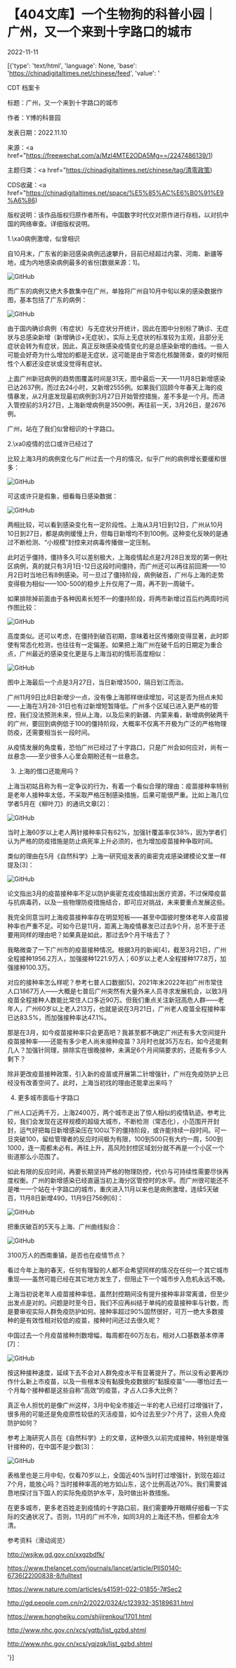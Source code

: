 # 【404文库】一个生物狗的科普小园｜广州，又一个来到十字路口的城市

2022-11-11

[{'type': 'text/html', 'language': None, 'base': 'https://chinadigitaltimes.net/chinese/feed', 'value': '

CDT 档案卡

标题：广州，又一个来到十字路口的城市

作者：Y博的科普园

发表日期：2022.11.10

来源：<a href="https://freewechat.com/a/MzI4MTE2ODA5Mg==/2247486139/1)

主题归类：<a href="https://chinadigitaltimes.net/chinese/tag/清零政策)

CDS收藏：<a href="https://chinadigitaltimes.net/space/%E5%85%AC%E6%B0%91%E9%A6%86)

版权说明：该作品版权归原作者所有。中国数字时代仅对原作进行存档，以对抗中国的网络审查。详细版权说明。





1.\xa0病例激增，似曾相识

自10月末，广东省的新冠感染病例迅速攀升，目前已经超过内蒙、河南、新疆等地，成为内地感染病例最多的省份[数据来源：1]。

![GitHub](https://mmbiz.qpic.cn/mmbiz_png/N3e0xVgfmrOWAicibExiacleCEZeL9uBw97kbLwHicjCZhHQCnHRo1V0nKgXLaXIJllaEibt7p69SJscAVibwMgiboRng/640)

而广东的病例又绝大多数集中在广州，单独将广州自10月中旬以来的感染数据作图，基本包括了广东的病例：

![GitHub](https://mmbiz.qpic.cn/mmbiz_png/N3e0xVgfmrOWAicibExiacleCEZeL9uBw97bJZu7wfn4Ly0dEBBomBnxcHbHDbEhULricoic22rj9UIBkqzMTnS9hFg/640)

由于国内确诊病例（有症状）与无症状分开统计，因此在图中分别标了确诊、无症状与总感染新增（新增确诊+无症状）。实际上无症状的标准较为主观，且部分无症状会转为有症状，因此，真正反映感染疫情变化的是总感染新增的曲线。一些人可能会好奇为什么增加的都是无症状，这可能是由于常态化核酸筛查，查的时候阳性个人都还没症状或没觉得有症状。

上面广州新冠病例的趋势图覆盖时间是31天，图中最后一天——11月8日新增感染已达2637例，而过去24小时，又新增2555例。如果我们回顾今年春天上海的疫情暴发，从2月底发现最初病例到3月27日开始管控措施，差不多是一个月。而进入管控前的3月27日，上海新增病例是3500例，再往前一天，3月26日，是2676例。

广州，站在了我们似曾相识的十字路口。

2.\xa0疫情的岔口或许已经过了

比较上海3月的病例变化与广州过去一个月的情况，似乎广州的病例增长要缓和很多：

![GitHub](https://mmbiz.qpic.cn/mmbiz_png/N3e0xVgfmrNCI3txbSkZ4dd07SgXfmicf1MQZlHPETtagywryb9UqWrfC0gZqEFK6RDbK0pc3zEuK709aVVqs1g/640)

可这或许只是假象，细看每日感染数据：

![GitHub](https://mmbiz.qpic.cn/mmbiz_png/N3e0xVgfmrNCI3txbSkZ4dd07SgXfmicf6Z4lkw961SBziagB6eoFy2tHnZqeT1jNicqaibgDqWe1rlgicr0nUg91GA/640)

两相比较，可以看到感染变化有一定阶段性。上海从3月1日到12日，广州从10月10日到27日，都是病例缓慢上升，但每日新增均不到100例。这种变化反映的是通过不断检测、“小规模”封控来对病毒传播做一定压制。

此时近乎僵持，僵持多久可以差别极大，上海疫情起点是2月28日发现的第一例社区病例，真的就只有3月1日-12日这段时间僵持，而广州还可以再往前回溯——10月2日时当地已有8例感染。可一旦过了僵持阶段，病例破百，广州与上海的走势变得极为相似——100-500的稳步上升仅用了一周，再不到一周破千。

如果排除掉前面由于各种因素长短不一的僵持阶段，将两市新增过百后约两周时间作图比较：

![GitHub](https://mmbiz.qpic.cn/mmbiz_png/N3e0xVgfmrNCI3txbSkZ4dd07SgXfmicfZbchmbDr2BKAiaRKum8uoDg2ZENf9nQWBbgCicGjJWFrMEMyAGUGBZPQ/640)

高度类似。还可以考虑，在僵持到破百初期，意味着社区传播刚变得显著，此时即使有常态化检测，也往往有一定偏差。如果把上海广州在破千后的日期定为重合点，广州最近的感染变化更是与上海当初的情形高度相似：

![GitHub](https://mmbiz.qpic.cn/mmbiz_png/N3e0xVgfmrNCI3txbSkZ4dd07SgXfmicfTqkBia4S0IjsIzOKxcAXXLoT2onuqarjNvk3frxnm4r2zVKFgkpdYWA/640)

图中上海最后一个点是3月27日，当日新增3500，隔日划江而治。

广州11月9日比8日新增少一点，没有像上海那样继续增加，可这是否为拐点未知——上海在3月28-31日也有过新增短暂降低。广州多个区域已进入更严格的管控，我们没法预测未来，但从上海，以及后来的新疆、内蒙来看，新增病例破两千的广州，要回到病例低于100的僵持阶段，大概率不仅离不开极为广泛的严格物理防疫，还需要相当长一段时间。

从疫情发展的角度看，恐怕广州已经过了十字路口，只是广州会如何应对，尚有一丝悬念——至少很多人心里会期盼还有一丝悬念。

3. 上海的借口还能用吗？

上海当初姑且称为有一定争议的行为，有着一个看似合理的理由：疫苗接种率特别是老年人接种率太低，不采取严格压制感染措施，后果可能很严重。比如上海几位学者5月在《柳叶刀》的通讯文章[2]：

![GitHub](https://mmbiz.qpic.cn/mmbiz_png/N3e0xVgfmrOWAicibExiacleCEZeL9uBw97mCLZqUnIGRye5kuIwjk0POaupkIiaUIlPbeXQIibaLfSjsICExMPzBnw/640)

当时上海60岁以上老人两针接种率只有62%，加强针覆盖率仅38%，因为学者们认为严格的防疫措施是防止病死率上升必须的，也为增加疫苗接种争取时间。

类似的理由在5月《自然科学》上海一研究组发表的奥密克戎感染建模论文里一样提及[3]：

![GitHub](https://mmbiz.qpic.cn/mmbiz_png/N3e0xVgfmrOWAicibExiacleCEZeL9uBw975JxeAxFpHGjtkl3UrwutKk6p0bDNM4wNo85vafGjBMZAH6b6B2UBXw/640)

论文指出3月的疫苗接种率不足以防护奥密克戎疫情超出医疗资源，不过保障疫苗与抗病毒药，以及一些物理防疫措施结合，即可应对挑战，未来要重点发展这些。

我完全同意当时上海疫苗接种率存在明显短板——甚至中国彼时整体老年人疫苗接种率也严重不足。可如今已是11月，距离上海疫情暴发已过去9个月，总不至于还要用同样的理由吧？如果真是如此，那过去9个月干啥去了？

我略微查了一下广州市的疫苗接种情况。根据3月的新闻[4]，截至3月21日，广州全程接种1956.2万人，加强接种1221.9万人；60岁以上老人全程接种177.8万，加强接种100.3万。

对应的接种率怎么样呢？参考七普人口数据[5]，2021年末2022年初广州市常住人口1867万人——大概是七普后广州突然有大量外来人员寻求发展机会，以致3月疫苗全程接种人数能比常住人口多近90万。但我们重点关注新冠高危人群——老年人，广州60岁以上老人213万，也就是说在3月21日，广州老人疫苗全程接种率已达83.5%，而加强接种率达47.1%。

那是在3月，如今疫苗接种率只会更高吧？我甚至都不确定广州还有多大空间提升疫苗接种率——还能有多少老人尚未接种疫苗？3月时也就35万左右，如今还能剩几人？加强针同理，排除实在很晚接种，未满足6个月间隔要求的，还能有多少人剩下？

除非更改疫苗接种政策，引入新的疫苗或开展第二针增强针，广州在免疫防护上已经没有改善空间了。此时，上海当初找的理由还能拿出来吗？

4. 更多城市面临十字路口

广州人口近两千万，上海2400万，两个城市走出了惊人相似的疫情轨迹。参考比较，我们会发现在这样规模的超级大城市，不断检测（常态化），小范围开开封封，运气好把每日新增感染压在100以下的僵持阶段，或许能持续一段时间。可一旦突破100，留给管理者的反应时间极为有限，100到500只有大约一周，500到1000，连一周都未必有。再往上升，高风险封控区域划分就不再是一个小区一个街道那么小范围了。

如此有限的反应时间，再要长期坚持严格的物理防控，代价与可持续性需要尽快再度权衡。广州的新增感染已经直逼当初上海分区管控时的水平。而广州很可能还不是唯一一个站在十字路口的城市，重庆进入11月以来也是病例激增，连续5天破百，11月8日新增490，11月9日756例[6]：

![GitHub](https://mmbiz.qpic.cn/mmbiz_png/N3e0xVgfmrNCI3txbSkZ4dd07SgXfmicfRian0jjxvf2nYqFvtUzAWKqW47R4K5w5qICYoWbGFJ9IyEJuVG36Iuw/640)

把重庆破百的5天与上海、广州曲线拟合：

![GitHub](https://mmbiz.qpic.cn/mmbiz_png/N3e0xVgfmrNCI3txbSkZ4dd07SgXfmicfqcTM9ZJGz42tPLmbOQmTBvowg3N235jFFjFOD1qXMIUZwUsxYw0EtQ/640)

3100万人的西南重镇，是否也在疫情节点？

看过今年上海的春天，任何有理智的人都不会希望同样的情况在任何一个其它城市重现——虽然可能已经在其它地方发生了，但阻止下一个城市步入危机永远不晚。

上海当初说老年人疫苗接种率低，虽然封控期间没有提升接种率非常离谱，但至少出发点是对的。问题是时至今日，我们不应再纠结于单纯的疫苗接种率与针数，而是要审视实际人群免疫防护如何。接种率超过90%固然很好，可万一绝大多数接种的是有效性相对较低的疫苗，接种时间还过去很久呢？

中国过去一个月疫苗接种剂数增幅，每周都在60万左右，相对人口基数基本停滞[7]：

![GitHub](https://mmbiz.qpic.cn/mmbiz_png/N3e0xVgfmrOWAicibExiacleCEZeL9uBw97Bjl7KgJ6QYO8ToCpxjnQGgAjJk0OcKLxPC5s8oQlyRLXYncBtNAIWA/640)

按这种接种速度，延续下去不会对人群免疫水平有显著提升了。所以没有必要再炒作什么新上市疫苗，以及一些根本没有黏膜免疫数据的”黏膜疫苗“——哪怕过去一个月每个接种都是这些自称”高效“的疫苗，才占人口多大比例？

真正令人担忧的是像广州这样，3月中旬全市接近一半的老人已经打过增强针了，很多用的可能还是免疫原性较低的灭活疫苗，如今过去至少7个月了，这些人免疫防护如何？

参考上海研究人员在《自然科学》上的文章，这种很久以前完成接种，特别是增强针接种的，在中国不是少数[3]：

![GitHub](https://mmbiz.qpic.cn/mmbiz_png/N3e0xVgfmrNCI3txbSkZ4dd07SgXfmicficEUlU3YXyuG5TvYhAkdDplibokcejXvKoPkaf6gwyvoPx1Z2e6sfHAg/640)

表格里也是三月中旬，仅看70岁以上，全国近40%当时打过增强针，到现在超过7个月，能放心吗？当时接种率高的地方如山东，这个比例高达70%。我们需要诚恳地探讨当下国人的实际免疫防护水平，及时做出补救措施。

在更多城市，更多老百姓走到疫情的十字路口前，我们需要睁开眼睛仔细看一下实际的交通状况了。否则，11月的广州不冷，如同3月的上海还不热，但都会太冷清。

参考资料（滑动阅览）



http://wsjkw.gd.gov.cn/xxgzbdfk/

https://www.thelancet.com/journals/lancet/article/PIIS0140-6736(22)00838-8/fulltext

https://www.nature.com/articles/s41591-022-01855-7#Sec2

http://gd.people.com.cn/n2/2022/0324/c123932-35189631.html

https://www.hongheiku.com/shijirenkou/1701.html

http://www.nhc.gov.cn/xcs/yqtb/list_gzbd.shtml

http://www.nhc.gov.cn/xcs/yqjzqk/list_gzbd.shtml

'}]